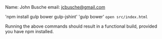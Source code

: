 Name:  John Busche
email: jcbusche@gmail.com





'npm install gulp bower gulp-jshint'
'gulp bower'
`open src/index.html`

Running the above commands should result in a functional build, provided you have npm installed.
